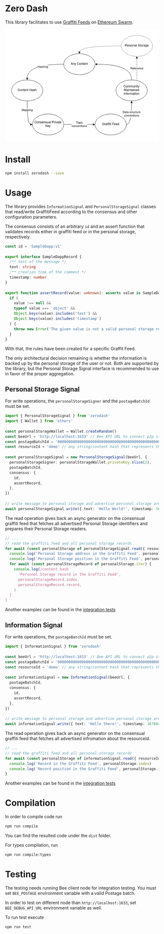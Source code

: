 # Zero Dash

This library facilitates to use [Graffiti Feeds](https://github.com/fairDataSociety/FIPs/blob/master/text/0062-graffiti-feed.md) on [Ethereum Swarm](https://www.ethswarm.org/).

![graffiti-feed-chart](https://github.com/fairDataSociety/FIPs/raw/master/resources/graffiti-feed.png)

# Install

```sh
npm install zerodash --save
```

# Usage

The library provides `InformationSignal` and `PersonalStorageSignal` classes that read/write GraffitiFeed according to the consensus and other configuration parameters.

The consensus consists of an arbitrary `id` and an assert function that validates records either in graffiti feed or in the personal storage, respectively.
```ts
const id = 'SampleDapp:v1'

export interface SampleDappRecord {
  /** text of the message */
  text: string
  /** creation time of the comment */
  timestamp: number
}

export function assertRecord(value: unknown): asserts value is SampleDappRecord {
  if (
    value !== null &&
    typeof value === 'object' &&
    Object.keys(value).includes('text') &&
    Object.keys(value).includes('timestamp')
  ) {
    throw new Error('The given value is not a valid personal storage record')
  }
}
```

With that, the rules have been created for a specific Graffit Feed.

The only architectural decision remaining is whether the information is backed up by the personal storage of the user or not.
Both are supported by the library, but the Personal Storage Signal interface is recommended to use in favor of the proper aggregation.

## Personal Storage Signal

For write operations, the `personalStorageSigner` and the `postageBatchId` must be set.

```ts
import { PersonalStorageSignal } from 'zerodash'
import { Wallet } from 'ethers'

const personalStorageWallet = Wallet.createRandom()
const beeUrl = 'http://localhost:1633' // Bee API URL to connect p2p storage network
const postageBatchId = '0000000000000000000000000000000000000000000000000000000000000000' // 64 chars length Bee Postage Batch Id
const resourceId = 'demo' // any string/content hash that represents the resource to which the Personal Storage record will be associated. 

const personalStorageSignal = new PersonalStorageSignal(beeUrl, {
  personalStorageSigner: personalStorageWallet.privateKey.slice(2),
  postageBatchId,
  consensus: {
    id,
    assertRecord,
  },
})

// write message to personal storage and advertise personal storage area in graffiti feed
await personalStorageSignal.write({ text: 'Hello World!', timestamp: 1675202470222 }, { resourceId })
```

The read operation gives back an async generator on the consensual graffiti feed that fetches all advertised Personal Storage identifiers
and prepares their Personal Storage readers.

```ts
// ...
// read the graffiti feed and all personal storage records
for await (const personalStorage of personalStorageSignal.read({ resourceId: 'puffin' })) {
  console.log('Personal Storage address in the Graffiti Feed', personalStorage.iaasIdentifier)
  console.log('Personal Storage position in the Graffiti Feed', personalStorage.index)
  for await (const personalStorageRecord of personalStorage.iter) {
    console.log(/content hash
      'Personal Storage record in the Graffiti Feed',
      personalStorageRecord.index,
      personalStorageRecord.record,
    )
  }
}
```

Another examples can be found in the [integration tests](test/integration/personal-storage-signal.spec.ts)

## Information Signal

For write operations, the `postageBatchId` must be set.

```ts
import { InformationSignal } from 'zerodash'

const beeUrl = 'http://localhost:1633' // Bee API URL to connect p2p storage network
const postageBatchId = '0000000000000000000000000000000000000000000000000000000000000000' // 64 chars length Bee Postage Batch Id
const resourceId = 'demo' // any string/content hash that represents the resource to which the Personal Storage record will be associated. 

const informationSignal = new InformationSignal(beeUrl, {
  postageBatchId,
  consensus: {
    id,
    assertRecord,
  },
})

// write message to personal storage and advertise personal storage area in graffiti feed
await informationSignal.write({ text: 'Hello there!', timestamp: 1676840715471 }, { resourceId })
```

The read operation gives back an async generator on the consensual graffiti feed that fetches all advertised infromation about the resourceId.

```ts
// ...
// read the graffiti feed and all personal storage records
for await (const personalStorage of informationSignal.read({ resourceId: 'puffin' })) {
  console.log('Record in the Graffiti Feed', personalStorage.index)
  console.log('Record position in the Graffiti Feed', personalStorage.index)
}
```

Another examples can be found in the [integration tests](test/integration/information-signal.spec.ts)

# Compilation

In order to compile code run

```sh
npm run compile
```

You can find the resulted code under the `dist` folder.

For types compilation, run

```sh
npm run compile:types
```

# Testing

The testing needs running Bee client node for integration testing.
You must set `BEE_POSTAGE` environment variable with a valid Postage batch.

In order to test on different node than `http://localhost:1633`, set `BEE_DEBUG_API_URL` environment variable as well.

To run test execute

```sh
npm run test
```
